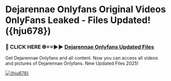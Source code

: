 # Dejarennae Onlyfans Original Videos 0nlyFans Leaked - Files Updated! ({hju678})

<h3>🔴 CLICK HERE 🌐==►► <a href="https://tinyurl.com/ms9xzufz" rel="nofollow">Dejarennae Onlyfans Updated Files</a></h3>

Get Dejarennae Onlyfans and all content. Now you can access all videos and pictures of Dejarennae Onlyfans. New Updated Files 2025!

[![{hju678}](https://i.imgur.com/PQ7UWWw.gif)](https://tinyurl.com/ms9xzufz)